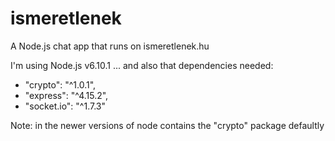 # ismeretlenek
A Node.js chat app that runs on ismeretlenek.hu

I'm using Node.js v6.10.1
... and also that dependencies needed:
 - "crypto": "^1.0.1",
 - "express": "^4.15.2",
 - "socket.io": "^1.7.3"
 
 Note: in the newer versions of node contains the "crypto" package defaultly
